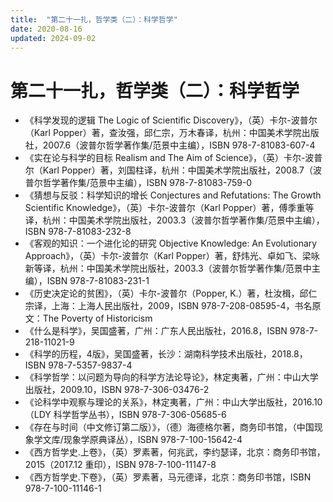 ```yaml
---
title:  "第二十一扎，哲学类（二）：科学哲学"
date: 2020-08-16
updated: 2024-09-02
---
```


# 第二十一扎，哲学类（二）：科学哲学 #

- 《科学发现的逻辑 The Logic of Scientific Discovery》，（英）卡尔-波普尔（Karl Popper）著，查汝强，邱仁宗，万木春译，杭州：中国美术学院出版社，2007.6（波普尔哲学著作集/范景中主编），ISBN 978-7-81083-607-4
- 《实在论与科学的目标 Realism and The Aim of Science》，（英）卡尔-波普尔（Karl Popper）著，刘国柱译，杭州：中国美术学院出版社，2008.7（波普尔哲学著作集/范景中主编），ISBN 978-7-81083-759-0
- 《猜想与反驳：科学知识的增长 Conjectures and Refutations: The Growth Scientific Knowledge》，（英）卡尔-波普尔（Karl Popper）著，傅季重等译，杭州：中国美术学院出版社，2003.3（波普尔哲学著作集/范景中主编），ISBN 978-7-81083-232-8
- 《客观的知识：一个进化论的研究 Objective Knowledge: An Evolutionary Approach》，（英）卡尔-波普尔（Karl Popper）著，舒炜光、卓如飞、梁咏新等译，杭州：中国美术学院出版社，2003.3（波普尔哲学著作集/范景中主编），ISBN 978-7-81083-231-1
- 《历史决定论的贫困》，（英）卡尔-波普尔（Popper, K.）著，杜汝楫，邱仁宗译，上海：上海人民出版社，2009，ISBN 978-7-208-08595-4，书名原文：The Poverty of Historicism
- 《什么是科学》，吴国盛著，广州：广东人民出版社，2016.8，ISBN 978-7-218-11021-9
- 《科学的历程，4版》，吴国盛著，长沙：湖南科学技术出版社，2018.8，ISBN 978-7-5357-9837-4
- 《科学哲学：以问题为导向的科学方法论导论》，林定夷著，广州：中山大学出版社，2009.10，ISBN 978-7-306-03476-2
- 《论科学中观察与理论的关系》，林定夷著，广州：中山大学出版社，2016.10（LDY 科学哲学丛书），ISBN 978-7-306-05685-6
- 《存在与时间（中文修订第二版）》，（德）海德格尔著，商务印书馆，（中国现象学文库/现象学原典译丛），ISBN 978-7-100-15642-4
- 《西方哲学史.上卷》，（英）罗素著，何兆武，李约瑟译，北京：商务印书馆，2015（2017.12 重印），ISBN 978-7-100-11147-8
- 《西方哲学史.下卷》，（英）罗素著，马元德译，北京：商务印书馆，ISBN 978-7-100-11146-1
